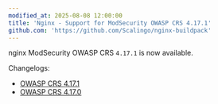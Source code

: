 ```yaml
---
modified_at: 2025-08-08 12:00:00
title: 'Nginx - Support for ModSecurity OWASP CRS 4.17.1'
github.com: 'https://github.com/Scalingo/nginx-buildpack'
---
```


nginx ModSecurity OWASP CRS `4.17.1` is now available.

Changelogs:
- [OWASP CRS 4.17.1](https://github.com/coreruleset/coreruleset/releases/tag/v4.17.1)
- [OWASP CRS 4.17.0](https://github.com/coreruleset/coreruleset/releases/tag/v4.17.0)
